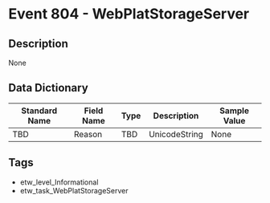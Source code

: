 # Event 804 - WebPlatStorageServer

## Description
None

## Data Dictionary
|Standard Name|Field Name|Type|Description|Sample Value|
|---|---|---|---|---|
|TBD|Reason|TBD|UnicodeString|None|None|

## Tags
* etw_level_Informational
* etw_task_WebPlatStorageServer